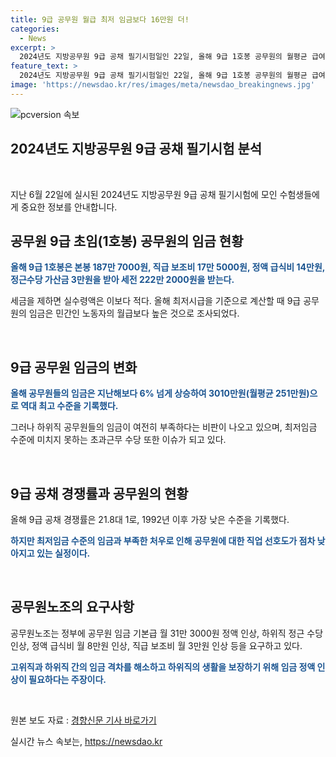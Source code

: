 ```yaml
---
title: 9급 공무원 월급 최저 임금보다 16만원 더!
categories:
  - News
excerpt: >
  2024년도 지방공무원 9급 공채 필기시험일인 22일, 올해 9급 1호봉 공무원의 월평균 급여액이 민간 최저임금보다 16만원 많다고 밝혀졌다. 하지만 이에도 불구하고 공무원의 급여는 여전히 낮아, 이에 대한 논란이 계속되고 있다. 경쟁률은 하락세를 보이며, 공무원에 대한 선호도가 낮아지고 있으며, 공무원노조는 공무원 임금에 대한 인상을 요구하고 있다.
feature_text: >
  2024년도 지방공무원 9급 공채 필기시험일인 22일, 올해 9급 1호봉 공무원의 월평균 급여액이 민간 최저임금보다 16만원 많다고 밝혀졌다. 하지만 이에도 불구하고 공무원의 급여는 여전히 낮아, 이에 대한 논란이 계속되고 있다. 경쟁률은 하락세를 보이며, 공무원에 대한 선호도가 낮아지고 있으며, 공무원노조는 공무원 임금에 대한 인상을 요구하고 있다.
image: 'https://newsdao.kr/res/images/meta/newsdao_breakingnews.jpg'
---
```


<p><img src="https://newsdao.kr/res/images/meta/newsdao_breakingnews.jpg" alt="pcversion 속보" /></p>

<h2 data-ke-size="size26">2024년도 지방공무원 9급 공채 필기시험 분석</h2>

<p data-ke-size="size16">&nbsp;</p>

<p>지난 6월 22일에 실시된 2024년도 지방공무원 9급 공채 필기시험에 모인 수험생들에게 중요한 정보를 안내합니다.</p>

<h2 data-ke-size="size26">공무원 9급 초임(1호봉) 공무원의 임금 현황</h2>

<p data-ke-size="size16"><b><span style="color: #1a5490;">올해 9급 1호봉은 본봉 187만 7000원, 직급 보조비 17만 5000원, 정액 급식비 14만원, 정근수당 가산금 3만원을 받아 세전 222만 2000원을 받는다.</span></b></p>

<p data-ke-size="size16">세금을 제하면 실수령액은 이보다 적다. 올해 최저시급을 기준으로 계산할 때 9급 공무원의 임금은 민간인 노동자의 월급보다 높은 것으로 조사되었다.</p>

<p data-ke-size="size16">&nbsp;</p>

<h2 data-ke-size="size26">9급 공무원 임금의 변화</h2>

<p data-ke-size="size16"><b><span style="color: #1a5490;">올해 공무원들의 임금은 지난해보다 6% 넘게 상승하여 3010만원(월평균 251만원)으로 역대 최고 수준을 기록했다.</span></b></p>

<p data-ke-size="size16">그러나 하위직 공무원들의 임금이 여전히 부족하다는 비판이 나오고 있으며, 최저임금 수준에 미치지 못하는 초과근무 수당 또한 이슈가 되고 있다.</p>

<p data-ke-size="size16">&nbsp;</p>

<h2 data-ke-size="size26">9급 공채 경쟁률과 공무원의 현황</h2>

<p data-ke-size="size16">올해 9급 공채 경쟁률은 21.8대 1로, 1992년 이후 가장 낮은 수준을 기록했다.</p>

<p data-ke-size="size16"><b><span style="color: #1a5490;">하지만 최저임금 수준의 임금과 부족한 처우로 인해 공무원에 대한 직업 선호도가 점차 낮아지고 있는 실정이다.</span></b></p>

<p data-ke-size="size16">&nbsp;</p>

<h2 data-ke-size="size26">공무원노조의 요구사항</h2>

<p data-ke-size="size16">공무원노조는 정부에 공무원 임금 기본급 월 31만 3000원 정액 인상, 하위직 정근 수당 인상, 정액 급식비 월 8만원 인상, 직급 보조비 월 3만원 인상 등을 요구하고 있다.</p>

<p data-ke-size="size16"><b><span style="color: #1a5490;">고위직과 하위직 간의 임금 격차를 해소하고 하위직의 생활을 보장하기 위해 임금 정액 인상이 필요하다는 주장이다.</span></b></p>

<p data-ke-size="size16">&nbsp;</p>

<p>원본 보도 자료 : <a href='http://news.khan.co.kr/kh_news/khan_art_view.html?artid=202306232135005&amp;code=920100'>경향신문 기사 바로가기</a></p>
실시간 뉴스 속보는, <a href="https://newsdao.kr" rel="dofollow">https://newsdao.kr</a>


